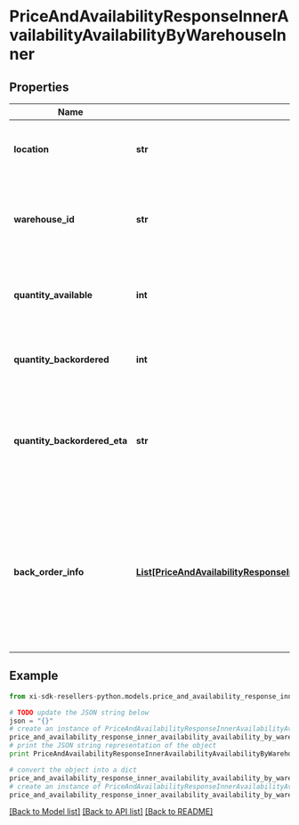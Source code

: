 # PriceAndAvailabilityResponseInnerAvailabilityAvailabilityByWarehouseInner


## Properties

Name | Type | Description | Notes
------------ | ------------- | ------------- | -------------
**location** | **str** | Indicates where (location) the product is available. | [optional] 
**warehouse_id** | **str** | Indicates where (Ingram Warehouse Id) the product is available. | [optional] 
**quantity_available** | **int** | The quantity of the product available in a given warehouse. | [optional] 
**quantity_backordered** | **int** | The quantity of a product backordered in a given warehouse. | [optional] 
**quantity_backordered_eta** | **str** | The estimated time of arrival of a product that has been backordered in a given warehouse. | [optional] 
**back_order_info** | [**List[PriceAndAvailabilityResponseInnerAvailabilityAvailabilityByWarehouseInnerBackOrderInfoInner]**](PriceAndAvailabilityResponseInnerAvailabilityAvailabilityByWarehouseInnerBackOrderInfoInner.md) | *Currently, this feature is not available in these countries (Mexico, Turkey, New Zealand, Colombia, Chile, Brazil, Peru, Western Sahara). | [optional] 

## Example

```python
from xi-sdk-resellers-python.models.price_and_availability_response_inner_availability_availability_by_warehouse_inner import PriceAndAvailabilityResponseInnerAvailabilityAvailabilityByWarehouseInner

# TODO update the JSON string below
json = "{}"
# create an instance of PriceAndAvailabilityResponseInnerAvailabilityAvailabilityByWarehouseInner from a JSON string
price_and_availability_response_inner_availability_availability_by_warehouse_inner_instance = PriceAndAvailabilityResponseInnerAvailabilityAvailabilityByWarehouseInner.from_json(json)
# print the JSON string representation of the object
print PriceAndAvailabilityResponseInnerAvailabilityAvailabilityByWarehouseInner.to_json()

# convert the object into a dict
price_and_availability_response_inner_availability_availability_by_warehouse_inner_dict = price_and_availability_response_inner_availability_availability_by_warehouse_inner_instance.to_dict()
# create an instance of PriceAndAvailabilityResponseInnerAvailabilityAvailabilityByWarehouseInner from a dict
price_and_availability_response_inner_availability_availability_by_warehouse_inner_form_dict = price_and_availability_response_inner_availability_availability_by_warehouse_inner.from_dict(price_and_availability_response_inner_availability_availability_by_warehouse_inner_dict)
```
[[Back to Model list]](../README.md#documentation-for-models) [[Back to API list]](../README.md#documentation-for-api-endpoints) [[Back to README]](../README.md)


